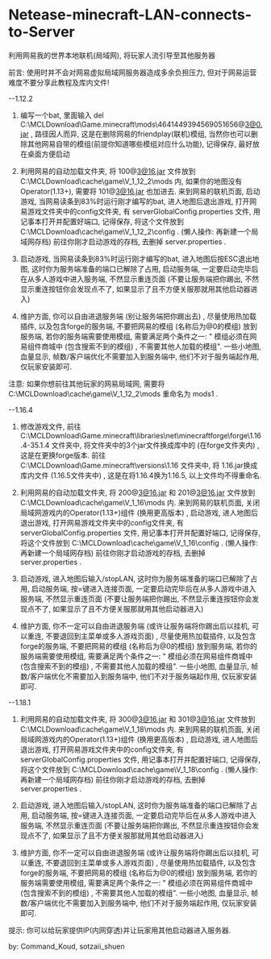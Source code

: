 # Netease-minecraft-LAN-connects-to-Server
利用网易我的世界本地联机(局域网), 将玩家人流引导至其他服务器

前言: 使用时并不会对网易虚拟局域网服务器造成多余负担压力, 但对于网易运营难度不要分享此教程及库内文件!



--1.12.2

1. 编写一个bat, 里面输入 del C:\MCLDownload\Game\.minecraft\mods\4641449394569051656@3@0.jar , 路径因人而异, 这是在删除网易的friendplay(联机)模组, 当然你也可以删除其他网易自带的模组(前提你知道哪些模组对应什么功能), 记得保存, 最好放在桌面方便启动

2. 利用网易的自动加载文件夹, 将 100@3@16.jar 文件放到 C:\MCLDownload\cache\game\V_1_12_2\mods 内, 如果你的地图没有Operator(1.13+), 需要将 101@3@16.jar 也加进去. 来到网易的联机页面, 启动游戏, 当网易读条到83%时运行刚才编写的bat, 进人地图后退出游戏, 打开网易游戏文件夹中的config文件夹, 有 serverGlobalConfig.properties 文件, 用记事本打开并配置好端口, 记得保存, 将这个文件放到 C:\MCLDownload\cache\game\V_1_12_2\config . (懒人操作: 再新建一个局域网存档) 前往你刚才启动游戏的存档, 去删掉 server.properties .

3. 启动游戏, 当网易读条到83%时运行刚才编写的bat, 进入地图后按ESC退出地图, 这时你为服务端准备的端口已解除了占用, 启动服务端, 一定要启动完毕后在从多人游戏中进入服务端, 不然显示重连页面 (不要让服务端把你踢出, 不然显示重连按钮你会发现点不了, 如果显示了且不方便关服那就用其他启动器进入)

4. 维护方面, 你可以自由进退服务端 (别让服务端把你踢出去) , 尽量使用热加载插件, 以及包含forge的服务端, 不要把网易的模组 (名称后为@0的模组) 放到服务端, 若你的服务端需要使用模组, 需要满足两个条件之一: " 模组必须在网易组件商城中 (包含搜索不到的模组) , 不需要其他人加载的模组". 一些小地图, 血量显示, 帧数/客户端优化不需要加入到服务端中, 他们不对于服务端起作用, 仅玩家安装即可.

注意: 如果你想前往其他玩家的网易局域网, 需要将 C:\MCLDownload\cache\game\V_1_12_2\mods 重命名为 mods1 .


--1.16.4

1. 修改游戏文件, 前往 C:\MCLDownload\Game\.minecraft\libraries\net\minecraftforge\forge\1.16.4-35.1.4 文件夹中, 将文件夹中的3个jar文件换成库中的 (在forge文件夹内) , 这是在更换forge版本. 前往 C:\MCLDownload\Game\.minecraft\versions\1.16 文件夹中, 将 1.16.jar换成库内文件 (1.16.5文件夹中) , 这是在将1.16.4换为1.16.5, 以上文件均不得重命名.

2. 利用网易的自动加载文件夹, 将 200@3@16.jar 和 201@3@16.jar 文件放到 C:\MCLDownload\cache\game\V_1_16\mods 内. 来到网易的联机页面, 关闭局域网游戏内的Operator(1.13+)组件 (换用更高版本) , 启动游戏, 进人地图后退出游戏, 打开网易游戏文件夹中的config文件夹, 有 serverGlobalConfig.properties 文件, 用记事本打开并配置好端口, 记得保存, 将这个文件放到 C:\MCLDownload\cache\game\V_1_16\config . (懒人操作: 再新建一个局域网存档) 前往你刚才启动游戏的存档, 去删掉 server.properties .

3. 启动游戏, 进入地图后输入/stopLAN, 这时你为服务端准备的端口已解除了占用, 启动服务端, 按=键进入连接页面, 一定要启动完毕后在从多人游戏中进入服务端, 不然显示重连页面 (不要让服务端把你踢出, 不然显示重连按钮你会发现点不了, 如果显示了且不方便关服那就用其他启动器进入)

4. 维护方面, 你不一定可以自由进退服务端 (或许让服务端将你踢出后以挂机, 可以重连, 不要退回到主菜单或多人游戏页面) , 尽量使用热加载插件, 以及包含forge的服务端, 不要把网易的模组 (名称后为@0的模组) 放到服务端, 若你的服务端需要使用模组, 需要满足两个条件之一: " 模组必须在网易组件商城中 (包含搜索不到的模组) , 不需要其他人加载的模组". 一些小地图, 血量显示, 帧数/客户端优化不需要加入到服务端中, 他们不对于服务端起作用, 仅玩家安装即可.




--1.18.1

1. 利用网易的自动加载文件夹, 将 300@3@16.jar 和 301@3@16.jar 文件放到 C:\MCLDownload\cache\game\V_1_18\mods 内. 来到网易的联机页面, 关闭局域网游戏内的Operator(1.13+)组件 (换用更高版本) , 启动游戏, 进人地图后退出游戏, 打开网易游戏文件夹中的config文件夹, 有 serverGlobalConfig.properties 文件, 用记事本打开并配置好端口, 记得保存, 将这个文件放到 C:\MCLDownload\cache\game\V_1_18\config . (懒人操作: 再新建一个局域网存档) 前往你刚才启动游戏的存档, 去删掉 server.properties .

2. 启动游戏, 进入地图后输入/stopLAN, 这时你为服务端准备的端口已解除了占用, 启动服务端, 按=键进入连接页面, 一定要启动完毕后在从多人游戏中进入服务端, 不然显示重连页面 (不要让服务端把你踢出, 不然显示重连按钮你会发现点不了, 如果显示了且不方便关服那就用其他启动器进入)

3. 维护方面, 你不一定可以自由进退服务端 (或许让服务端将你踢出后以挂机, 可以重连, 不要退回到主菜单或多人游戏页面) , 尽量使用热加载插件, 以及包含forge的服务端, 不要把网易的模组 (名称后为@0的模组) 放到服务端, 若你的服务端需要使用模组, 需要满足两个条件之一: " 模组必须在网易组件商城中 (包含搜索不到的模组) , 不需要其他人加载的模组". 一些小地图, 血量显示, 帧数/客户端优化不需要加入到服务端中, 他们不对于服务端起作用, 仅玩家安装即可.




提示: 你可以给玩家提供IP(内网穿透)并让玩家用其他启动器进入服务器.



by: Command_Koud, sotzaii_shuen
